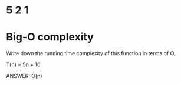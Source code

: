 # 5 2 1
# Big-O complexity

Write down the running time complexity of this function in terms of O.

T(n) = 5n + 10

ANSWER: O(n)